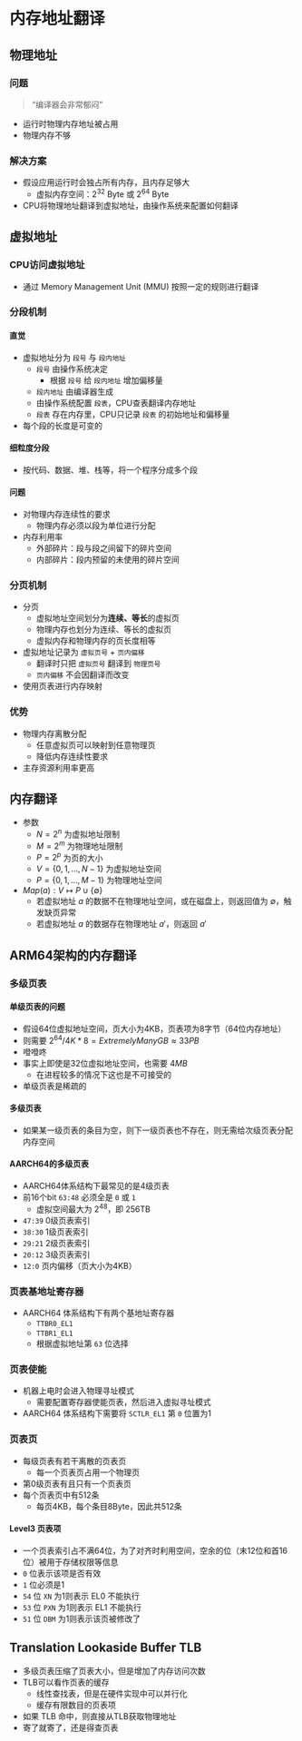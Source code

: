 # 内存地址翻译

## 物理地址

### 问题

> “编译器会非常郁闷”

- 运行时物理内存地址被占用
- 物理内存不够

### 解决方案

- 假设应用运行时会独占所有内存，且内存足够大
  - 虚拟内存空间：$2^{32}$ Byte 或 $2^{64}$ Byte
- CPU将物理地址翻译到虚拟地址，由操作系统来配置如何翻译

## 虚拟地址

### CPU访问虚拟地址

- 通过 Memory Management Unit (MMU) 按照一定的规则进行翻译

### 分段机制

#### 直觉

- 虚拟地址分为 `段号` 与 `段内地址`
  - `段号` 由操作系统决定
    - 根据 `段号` 给 `段内地址` 增加偏移量
  - `段内地址` 由编译器生成
  - 由操作系统配置 `段表`，CPU查表翻译内存地址
  - `段表` 存在内存里，CPU只记录 `段表` 的初始地址和偏移量
- 每个段的长度是可变的

#### 细粒度分段

- 按代码、数据、堆、栈等，将一个程序分成多个段

#### 问题

- 对物理内存连续性的要求
  - 物理内存必须以段为单位进行分配
- 内存利用率
  - 外部碎片：段与段之间留下的碎片空间
  - 内部碎片：段内预留的未使用的碎片空间

### 分页机制

- 分页
  - 虚拟地址空间划分为**连续、等长**的虚拟页
  - 物理内存也划分为连续、等长的虚拟页
  - 虚拟内存和物理内存的页长度相等
- 虚拟地址记录为 `虚拟页号` + `页内偏移`
  - 翻译时只把 `虚拟页号` 翻译到 `物理页号`
  - `页内偏移` 不会因翻译而改变
- 使用页表进行内存映射

### 优势

- 物理内存离散分配
  - 任意虚拟页可以映射到任意物理页
  - 降低内存连续性要求
- 主存资源利用率更高

## 内存翻译

- 参数
  - $N = 2^n$ 为虚拟地址限制
  - $M = 2^m$ 为物理地址限制
  - $P = 2^p$ 为页的大小
  - $V = \{0,1,\dots,N-1\}$ 为虚拟地址空间
  - $P = \{0,1,\dots,M-1\}$ 为物理地址空间
- $Map(a): V \mapsto P \cup \{\emptyset\}$
  - 若虚拟地址 $a$ 的数据不在物理地址空间，或在磁盘上，则返回值为 $\emptyset$，触发缺页异常
  - 若虚拟地址 $a$ 的数据存在物理地址 $a'$，则返回 $a'$

## ARM64架构的内存翻译

### 多级页表

#### 单级页表的问题

- 假设64位虚拟地址空间，页大小为4KB，页表项为8字节（64位内存地址）
- 则需要 $2^{64} / 4K * 8 = ExtremelyManyGB \approx 33PB$
- 噔噔咚
- 事实上即使是32位虚拟地址空间，也需要 $4MB$
  - 在进程较多的情况下这也是不可接受的
- 单级页表是稀疏的

#### 多级页表

- 如果某一级页表的条目为空，则下一级页表也不存在，则无需给次级页表分配内存空间

#### AARCH64的多级页表

- AARCH64体系结构下最常见的是4级页表
- 前16个bit `63:48` 必须全是 `0` 或 `1`
  - 虚拟空间最大为 $2^{48}$，即 256TB
- `47:39` 0级页表索引
- `38:30` 1级页表索引
- `29:21` 2级页表索引
- `20:12` 3级页表索引
- `12:0` 页内偏移（页大小为4KB）

### 页表基地址寄存器

- AARCH64 体系结构下有两个基地址寄存器
  - `TTBR0_EL1`
  - `TTBR1_EL1`
  - 根据虚拟地址第 `63` 位选择

### 页表使能

- 机器上电时会进入物理寻址模式
  - 需要配置寄存器使能页表，然后进入虚拟寻址模式
- AARCH64 体系结构下需要将 `SCTLR_EL1` 第 `0` 位置为1

### 页表页

- 每级页表有若干离散的页表页
  - 每一个页表页占用一个物理页
- 第0级页表有且只有一个页表页
- 每个页表页中有512条
  - 每页4KB，每个条目8Byte，因此共512条

#### Level3 页表项

- 一个页表索引占不满64位，为了对齐时利用空间，空余的位（末12位和首16位）被用于存储权限等信息
- `0` 位表示该项是否有效
- `1` 位必须是1
- `54` 位 `XN` 为1则表示 EL0 不能执行
- `53` 位 `PXN` 为1则表示 EL1 不能执行
- `51` 位 `DBM` 为1则表示该页被修改了

## Translation Lookaside Buffer TLB

- 多级页表压缩了页表大小，但是增加了内存访问次数
- TLB可以看作页表的缓存
  - 线性查找表，但是在硬件实现中可以并行化
  - 缓存有限数目的页表项
- 如果 TLB 命中，则直接从TLB获取物理地址
- 寄了就寄了，还是得查页表
